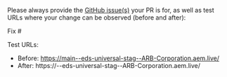 Please always provide the [GitHub issue(s)](../issues) your PR is for, as well as test URLs where your change can be observed (before and after):

Fix #<gh-issue-id>

Test URLs:
- Before: https://main--eds-universal-stag--ARB-Corporation.aem.live/
- After: https://<branch>--eds-universal-stag--ARB-Corporation.aem.live/
